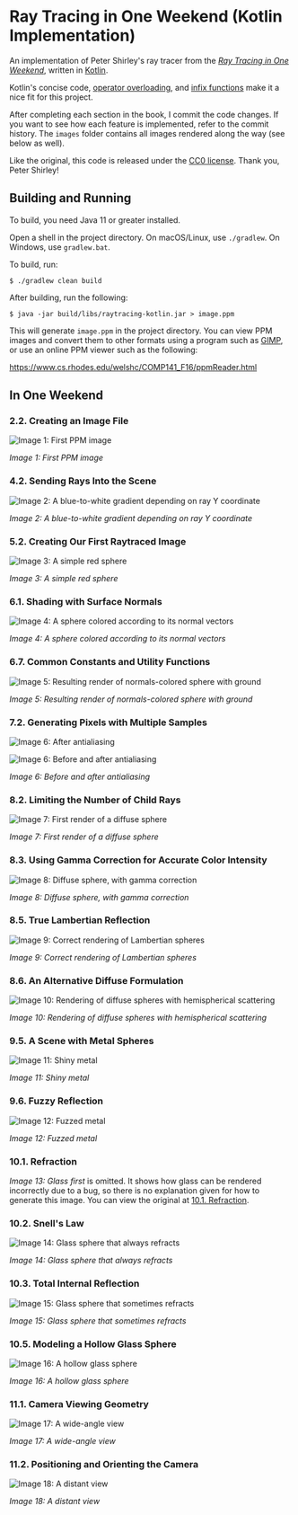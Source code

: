 # Ray Tracing in One Weekend (Kotlin Implementation)

An implementation of Peter Shirley's ray tracer from the
[_Ray Tracing in One Weekend_], written in [Kotlin].

Kotlin's concise code, [operator overloading], and [infix functions] make it a
nice fit for this project.

After completing each section in the book, I commit the code changes. If you
want to see how each feature is implemented, refer to the commit history. The
`images` folder contains all images rendered along the way (see below as well).

Like the original, this code is released under the [CC0 license]. Thank you,
Peter Shirley!

## Building and Running

To build, you need Java 11 or greater installed.

Open a shell in the project directory. On macOS/Linux, use `./gradlew`. On
Windows, use `gradlew.bat`.

To build, run:

```console
$ ./gradlew clean build
```

After building, run the following:

```console
$ java -jar build/libs/raytracing-kotlin.jar > image.ppm
```

This will generate `image.ppm` in the project directory. You can view PPM images
and convert them to other formats using a program such as [GIMP], or use an
online PPM viewer such as the following:

https://www.cs.rhodes.edu/welshc/COMP141_F16/ppmReader.html

## In One Weekend

### 2.2. Creating an Image File

![Image 1: First PPM image](/images/image01.png)

*Image 1: First PPM image*

### 4.2. Sending Rays Into the Scene

![Image 2: A blue-to-white gradient depending on ray Y coordinate](/images/image02.png)

*Image 2: A blue-to-white gradient depending on ray Y coordinate*

### 5.2. Creating Our First Raytraced Image

![Image 3: A simple red sphere](/images/image03.png)

*Image 3: A simple red sphere*

### 6.1. Shading with Surface Normals

![Image 4: A sphere colored according to its normal vectors](/images/image04.png)

*Image 4: A sphere colored according to its normal vectors*

### 6.7. Common Constants and Utility Functions

![Image 5: Resulting render of normals-colored sphere with ground](/images/image05.png)

*Image 5: Resulting render of normals-colored sphere with ground*

### 7.2. Generating Pixels with Multiple Samples

![Image 6: After antialiasing](/images/image06.png)

![Image 6: Before and after antialiasing](/images/image06-before-after.png)

*Image 6: Before and after antialiasing*

### 8.2. Limiting the Number of Child Rays

![Image 7: First render of a diffuse sphere](/images/image07.png)

*Image 7: First render of a diffuse sphere*

### 8.3. Using Gamma Correction for Accurate Color Intensity

![Image 8: Diffuse sphere, with gamma correction](/images/image08.png)

*Image 8: Diffuse sphere, with gamma correction*

### 8.5. True Lambertian Reflection

![Image 9: Correct rendering of Lambertian spheres](/images/image09.png)

*Image 9: Correct rendering of Lambertian spheres*

### 8.6. An Alternative Diffuse Formulation

![Image 10: Rendering of diffuse spheres with hemispherical scattering](/images/image10.png)

*Image 10: Rendering of diffuse spheres with hemispherical scattering*

### 9.5. A Scene with Metal Spheres

![Image 11: Shiny metal](/images/image11.png)

*Image 11: Shiny metal*

### 9.6. Fuzzy Reflection

![Image 12: Fuzzed metal](/images/image12.png)

*Image 12: Fuzzed metal*

### 10.1. Refraction

*Image 13: Glass first* is omitted. It shows how glass can be rendered
incorrectly due to a bug, so there is no explanation given for how to generate
this image. You can view the original at
[10.1. Refraction](https://raytracing.github.io/books/RayTracingInOneWeekend.html#dielectrics/refraction).

### 10.2. Snell's Law

![Image 14: Glass sphere that always refracts](/images/image14.png)

*Image 14: Glass sphere that always refracts*

### 10.3. Total Internal Reflection

![Image 15: Glass sphere that sometimes refracts](/images/image15.png)

*Image 15: Glass sphere that sometimes refracts*

### 10.5. Modeling a Hollow Glass Sphere

![Image 16: A hollow glass sphere](/images/image16.png)

*Image 16: A hollow glass sphere*

### 11.1. Camera Viewing Geometry

![Image 17: A wide-angle view](/images/image17.png)

*Image 17: A wide-angle view*

### 11.2. Positioning and Orienting the Camera

![Image 18: A distant view](/images/image18.png)

*Image 18: A distant view*


<!------------------------------------------------------------------------------
  Links
------------------------------------------------------------------------------->
[_Ray Tracing in One Weekend_]: https://raytracing.github.io/books/RayTracingInOneWeekend.html
[CC0 license]: /LICENSE
[GIMP]: https://www.gimp.org/
[infix functions]: https://kotlinlang.org/docs/functions.html#infix-notation
[Kotlin]: https://kotlinlang.org/
[operator overloading]: https://kotlinlang.org/docs/operator-overloading.html

